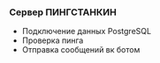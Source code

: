 ### Сервер ПИНГСТАНКИН

- Подключение данных PostgreSQL
- Проверка пинга
- Отправка сообщений вк ботом